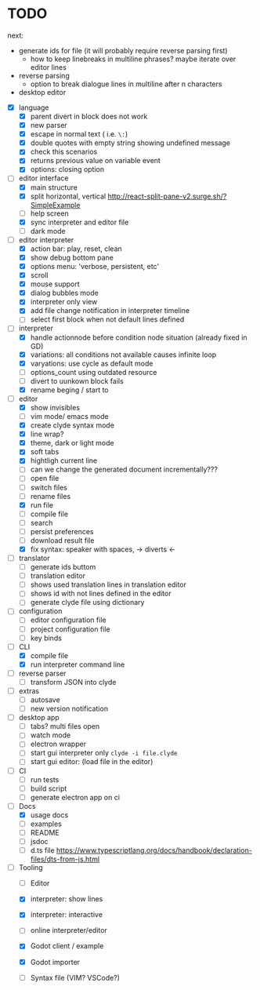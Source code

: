 # TODO

next:
- generate ids for file (it will probably require reverse parsing first)
    - how to keep linebreaks in multiline phrases? maybe iterate over editor lines
- reverse parsing
    - option to break dialogue lines in multiline after n characters
- desktop editor

- [x] language
    - [x] parent divert in block does not work
    - [x] new parser
    - [x] escape in normal text ( i.e. `\:`)
    - [x] double quotes with empty string showing undefined message
    - [x] check this scenarios
    - [x] returns previous value on variable event
    - [x] options: closing option
- [ ] editor interface
    - [x] main structure
    - [x] split horizontal, vertical http://react-split-pane-v2.surge.sh/?SimpleExample
    - [ ] help screen
    - [x] sync interpreter and editor file
    - [ ] dark mode
- [ ] editor interpreter
    - [x] action bar: play, reset, clean
    - [x] show debug bottom pane
    - [x] options menu: 'verbose, persistent, etc'
    - [x] scroll
    - [x] mouse support
    - [x] dialog bubbles mode
    - [x] interpreter only view
    - [x] add file change notification in interpreter timeline
    - [ ] select first block when not default lines defined
- [ ] interpreter
    - [x] handle actionnode before condition node situation (already fixed in GD)
    - [x] variations: all conditions not available causes infinite loop
    - [x] varyations: use cycle as default mode
    - [ ] options_count using outdated resource
    - [ ] divert to uunkown block fails
    - [x] rename beging / start to
- [ ] editor
    - [x] show invisibles
    - [ ] vim mode/ emacs mode
    - [x] create clyde syntax mode
    - [x] line wrap?
    - [x] theme, dark or light mode
    - [x] soft tabs
    - [x] hightligh current line
    - [ ] can we change the generated document incrementally???
    - [ ] open file
    - [ ] switch files
    - [ ] rename files
    - [x] run file
    - [ ] compile file
    - [ ] search
    - [ ] persist preferences
    - [ ] download result file
    - [x] fix syntax: speaker with spaces, -> diverts <-
- [ ] translator
    - [ ] generate ids buttom
    - [ ] translation editor
    - [ ] shows used translation lines in translation editor
    - [ ] shows id with not lines defined in the editor
    - [ ] generate clyde file using dictionary
- [ ] configuration
    - [ ] editor configuration file
    - [ ] project configuration file
    - [ ] key binds
- [ ] CLI
    - [x] compile file
    - [x] run interpreter command line
- [ ] reverse parser
    - [ ] transform JSON into clyde
- [ ] extras
    - [ ] autosave
    - [ ] new version notification
- [ ]  desktop app
    - [ ] tabs? multi files open
    - [ ] watch mode
    - [ ] electron wrapper
    - [ ] start gui interpreter only `clyde -i file.clyde`
    - [ ] start gui editor: (load file in the editor)
- [ ] CI
    - [ ] run tests
    - [ ] build script
    - [ ] generate electron app on ci
- [ ] Docs
    - [x] usage docs
    - [ ] examples
    - [ ] README
    - [ ] jsdoc
    - [ ] d.ts file https://www.typescriptlang.org/docs/handbook/declaration-files/dts-from-js.html
- [ ] Tooling
    - [ ] Editor
    - [x] interpreter: show lines
    - [x] interpreter: interactive
    - [ ] online interpreter/editor
    - [x] Godot client / example
    - [x] Godot importer
    - [ ] Syntax file (VIM? VSCode?)

